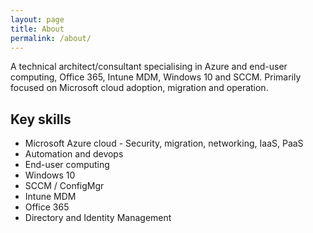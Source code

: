 ```yaml
---
layout: page
title: About
permalink: /about/
---
```


A technical architect/consultant specialising in Azure and end-user computing, Office 365, Intune MDM, Windows 10 and SCCM.
Primarily focused on Microsoft cloud adoption, migration and operation.

## Key skills

- Microsoft Azure cloud - Security, migration, networking, IaaS, PaaS
- Automation and devops
- End-user computing
- Windows 10
- SCCM / ConfigMgr
- Intune MDM
- Office 365
- Directory and Identity Management